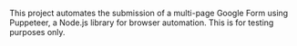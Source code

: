 This project automates the submission of a multi-page Google Form using Puppeteer, a Node.js library for browser automation. This is for testing purposes only.
